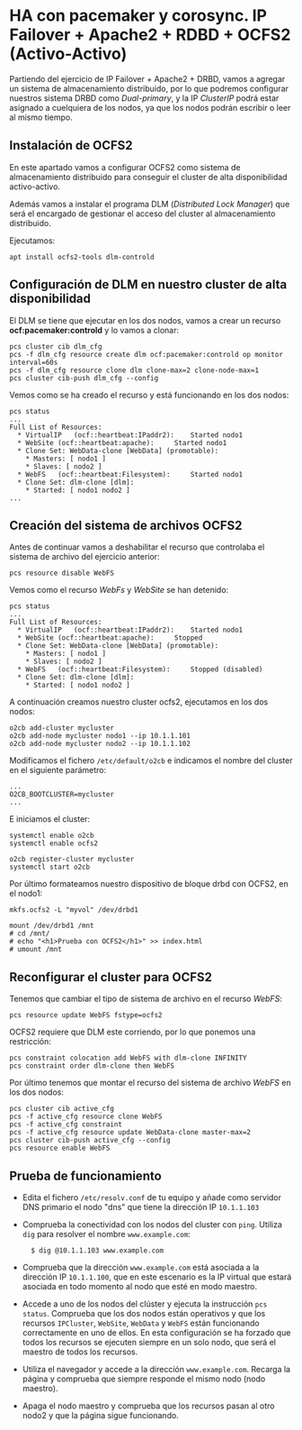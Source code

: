 # HA con pacemaker y corosync. IP Failover + Apache2 + RDBD + OCFS2 (Activo-Activo)

Partiendo del ejercicio de IP Failover + Apache2 + DRBD,  vamos a agregar un sistema de almacenamiento distribuido, por lo que podremos configurar nuestros sistema DRBD como *Dual-primary*, y la IP *ClusterIP* podrá estar asignado a cuelquiera de los nodos, ya que los nodos podrán escribir o leer al mismo tiempo.

## Instalación de OCFS2

En este apartado vamos a configurar OCFS2 como sistema de almacenamiento distribuido para conseguir el cluster de alta disponibilidad activo-activo.

Además vamos a instalar el programa DLM (*Distributed Lock Manager*) que será el encargado de gestionar el acceso del cluster al almacenamiento distribuido.

Ejecutamos:

    apt install ocfs2-tools dlm-controld

 
## Configuración de DLM en nuestro cluster de alta disponibilidad

El DLM se tiene que ejecutar en los dos nodos, vamos a crear un recurso **ocf:pacemaker:controld** y lo vamos a clonar:

    pcs cluster cib dlm_cfg
    pcs -f dlm_cfg resource create dlm ocf:pacemaker:controld op monitor interval=60s
    pcs -f dlm_cfg resource clone dlm clone-max=2 clone-node-max=1
    pcs cluster cib-push dlm_cfg --config

Vemos como se ha creado el recurso y está funcionando en los dos nodos:

    pcs status
    ...
    Full List of Resources:
      * VirtualIP	(ocf::heartbeat:IPaddr2):	 Started nodo1
      * WebSite	(ocf::heartbeat:apache):	 Started nodo1
      * Clone Set: WebData-clone [WebData] (promotable):
        * Masters: [ nodo1 ]
        * Slaves: [ nodo2 ]
      * WebFS	(ocf::heartbeat:Filesystem):	 Started nodo1
      * Clone Set: dlm-clone [dlm]:
        * Started: [ nodo1 nodo2 ]
    ...

## Creación del sistema de archivos OCFS2

Antes de continuar vamos a deshabilitar el recurso que controlaba el sistema de archivo del ejercicio anterior:

    pcs resource disable WebFS

Vemos como el recurso *WebFs* y *WebSite* se han detenido:

    pcs status
    ...
    Full List of Resources:
      * VirtualIP	(ocf::heartbeat:IPaddr2):	 Started nodo1
      * WebSite	(ocf::heartbeat:apache):	 Stopped
      * Clone Set: WebData-clone [WebData] (promotable):
        * Masters: [ nodo1 ]
        * Slaves: [ nodo2 ]
      * WebFS	(ocf::heartbeat:Filesystem):	 Stopped (disabled)
      * Clone Set: dlm-clone [dlm]:
        * Started: [ nodo1 nodo2 ]

A continuación creamos nuestro cluster ocfs2, ejecutamos en los dos nodos:

    o2cb add-cluster mycluster
    o2cb add-node mycluster nodo1 --ip 10.1.1.101
    o2cb add-node mycluster nodo2 --ip 10.1.1.102

Modificamos el fichero `/etc/default/o2cb` e indicamos el nombre del cluster en el siguiente parámetro:

    ...
    O2CB_BOOTCLUSTER=mycluster
    ...

 E iniciamos el cluster:

    systemctl enable o2cb
    systemctl enable ocfs2

    o2cb register-cluster mycluster
    systemctl start o2cb

Por último formateamos nuestro dispositivo de bloque drbd con OCFS2, en el nodo1:

    mkfs.ocfs2 -L "myvol" /dev/drbd1

    mount /dev/drbd1 /mnt
    # cd /mnt/
    # echo "<h1>Prueba con OCFS2</h1>" >> index.html
    # umount /mnt

## Reconfigurar el cluster para OCFS2

Tenemos que cambiar el tipo de sistema de archivo en el recurso *WebFS*:

    pcs resource update WebFS fstype=ocfs2

OCFS2 requiere que DLM este corriendo, por lo que ponemos una restricción:

    pcs constraint colocation add WebFS with dlm-clone INFINITY
    pcs constraint order dlm-clone then WebFS

Por último tenemos que montar el recurso del sistema de archivo *WebFS* en los dos nodos:

    pcs cluster cib active_cfg
    pcs -f active_cfg resource clone WebFS
    pcs -f active_cfg constraint
    pcs -f active_cfg resource update WebData-clone master-max=2
    pcs cluster cib-push active_cfg --config
    pcs resource enable WebFS






## Prueba de funcionamiento

* Edita el fichero `/etc/resolv.conf` de tu equipo y añade como servidor DNS primario el nodo "dns" que tiene la dirección IP `10.1.1.103`
* Comprueba la conectividad con los nodos del cluster con `ping`. Utiliza `dig` para resolver el nombre `www.example.com`:

        $ dig @10.1.1.103 www.example.com

* Comprueba que la dirección `www.example.com` está asociada a la dirección IP `10.1.1.100`, que en este escenario es la IP virtual que estará asociada en todo momento al nodo que esté en modo maestro.
* Accede a uno de los nodos del clúster y ejecuta la instrucción `pcs status`. Comprueba que los dos nodos están operativos y que los recursos `IPCluster`, `WebSite`, `WebData` y `WebFS` están funcionando correctamente en uno de ellos. En esta configuración se ha forzado que todos los recursos se ejecuten siempre en un solo nodo, que será el maestro de todos los recursos.
* Utiliza el navegador y accede a la dirección `www.example.com`. Recarga la página y comprueba que siempre responde el mismo nodo (nodo maestro).
* Apaga el nodo maestro y comprueba que los recursos pasan al otro nodo2 y que la página sigue funcionando.
